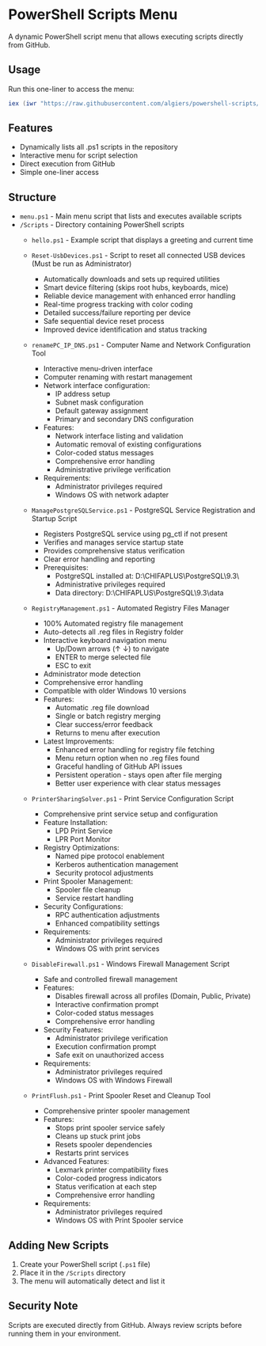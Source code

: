 # PowerShell Scripts Menu

A dynamic PowerShell script menu that allows executing scripts directly from GitHub.



## Usage

Run this one-liner to access the menu:

```powershell
iex (iwr "https://raw.githubusercontent.com/algiers/powershell-scripts/master/menu.ps1").Content
```

## Features

- Dynamically lists all .ps1 scripts in the repository
- Interactive menu for script selection
- Direct execution from GitHub
- Simple one-liner access

## Structure

- `menu.ps1` - Main menu script that lists and executes available scripts
- `/Scripts` - Directory containing PowerShell scripts
  - `hello.ps1` - Example script that displays a greeting and current time
  - `Reset-UsbDevices.ps1` - Script to reset all connected USB devices (Must be run as Administrator)
    - Automatically downloads and sets up required utilities
    - Smart device filtering (skips root hubs, keyboards, mice)
    - Reliable device management with enhanced error handling
    - Real-time progress tracking with color coding
    - Detailed success/failure reporting per device
    - Safe sequential device reset process
    - Improved device identification and status tracking
  - `renamePC_IP_DNS.ps1` - Computer Name and Network Configuration Tool
    - Interactive menu-driven interface
    - Computer renaming with restart management
    - Network interface configuration:
      - IP address setup
      - Subnet mask configuration
      - Default gateway assignment
      - Primary and secondary DNS configuration
    - Features:
      - Network interface listing and validation
      - Automatic removal of existing configurations
      - Color-coded status messages
      - Comprehensive error handling
      - Administrative privilege verification
    - Requirements:
      - Administrator privileges required
      - Windows OS with network adapter
  - `ManagePostgreSQLService.ps1` - PostgreSQL Service Registration and Startup Script
    - Registers PostgreSQL service using pg_ctl if not present
    - Verifies and manages service startup state
    - Provides comprehensive status verification
    - Clear error handling and reporting
    - Prerequisites:
      - PostgreSQL installed at: D:\CHIFAPLUS\PostgreSQL\9.3\
      - Administrative privileges required
      - Data directory: D:\CHIFAPLUS\PostgreSQL\9.3\data
  - `RegistryManagement.ps1` - Automated Registry Files Manager
    - 100% Automated registry file management
    - Auto-detects all .reg files in Registry folder
    - Interactive keyboard navigation menu
      - Up/Down arrows (↑ ↓) to navigate
      - ENTER to merge selected file
      - ESC to exit
    - Administrator mode detection
    - Comprehensive error handling
    - Compatible with older Windows 10 versions
    - Features:
      - Automatic .reg file download
      - Single or batch registry merging
      - Clear success/error feedback
      - Returns to menu after execution
    - Latest Improvements:
      - Enhanced error handling for registry file fetching
      - Menu return option when no .reg files found
      - Graceful handling of GitHub API issues
      - Persistent operation - stays open after file merging
      - Better user experience with clear status messages
  - `PrinterSharingSolver.ps1` - Print Service Configuration Script
    - Comprehensive print service setup and configuration
    - Feature Installation:
      - LPD Print Service
      - LPR Port Monitor
    - Registry Optimizations:
      - Named pipe protocol enablement
      - Kerberos authentication management
      - Security protocol adjustments
    - Print Spooler Management:
      - Spooler file cleanup
      - Service restart handling
    - Security Configurations:
      - RPC authentication adjustments
      - Enhanced compatibility settings
    - Requirements:
      - Administrator privileges required
      - Windows OS with print services

  - `DisableFirewall.ps1` - Windows Firewall Management Script
    - Safe and controlled firewall management
    - Features:
      - Disables firewall across all profiles (Domain, Public, Private)
      - Interactive confirmation prompt
      - Color-coded status messages
      - Comprehensive error handling
    - Security Features:
      - Administrator privilege verification
      - Execution confirmation prompt
      - Safe exit on unauthorized access
    - Requirements:
      - Administrator privileges required
      - Windows OS with Windows Firewall

  - `PrintFlush.ps1` - Print Spooler Reset and Cleanup Tool
    - Comprehensive printer spooler management
    - Features:
      - Stops print spooler service safely
      - Cleans up stuck print jobs
      - Resets spooler dependencies
      - Restarts print services
    - Advanced Features:
      - Lexmark printer compatibility fixes
      - Color-coded progress indicators
      - Status verification at each step
      - Comprehensive error handling
    - Requirements:
      - Administrator privileges required
      - Windows OS with Print Spooler service

## Adding New Scripts

1. Create your PowerShell script (`.ps1` file)
2. Place it in the `/Scripts` directory
3. The menu will automatically detect and list it

## Security Note

Scripts are executed directly from GitHub. Always review scripts before running them in your environment.
